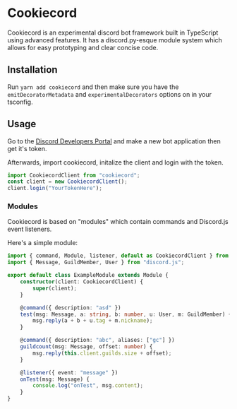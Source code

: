 # Cookiecord
Cookiecord is an experimental discord bot framework built in TypeScript using advanced features.
It has a discord.py-esque module system which allows for easy prototyping and clear concise code.

## Installation
Run `yarn add cookiecord` and then make sure you have the `emitDecoratorMetadata` and `experimentalDecorators` options on in your tsconfig.

## Usage
Go to the [Discord Developers Portal](https://discordapp.com/developers/applications/) and make a new bot application then get it's token.

Afterwards, import cookiecord, initalize the client and login with the token.
```ts
import CookiecordClient from "cookiecord";
const client = new CookiecordClient();
client.login("YourTokenHere");
```

### Modules
Cookiecord is based on "modules" which contain commands and Discord.js event listeners.

Here's a simple module:
```ts
import { command, Module, listener, default as CookiecordClient } from "cookiecord";
import { Message, GuildMember, User } from "discord.js";

export default class ExampleModule extends Module {
	constructor(client: CookiecordClient) {
		super(client);
	}

	@command({ description: "asd" })
	test(msg: Message, a: string, b: number, u: User, m: GuildMember) {
		msg.reply(a + b + u.tag + m.nickname);
	}

	@command({ description: "abc", aliases: ["gc"] })
	guildcount(msg: Message, offset: number) {
		msg.reply(this.client.guilds.size + offset);
	}

	@listener({ event: "message" })
	onTest(msg: Message) {
		console.log("onTest", msg.content);
	}
}
```